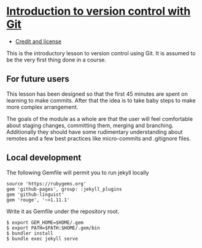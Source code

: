 

# [Introduction to version control with Git](https://coderefinery.github.io/git-intro/)

- [Credit and license](https://coderefinery.github.io/git-intro/license/)

This is the introductory lesson to version control using Git. It is
assumed to be the very first thing done in a course.


## For future users

This lesson has been designed so that the first 45 minutes are spent on
learning to make commits. After that the idea is to take baby steps to make
more complex arrangement.

The goals of the module as a whole are that the user will feel comfortable
about staging changes, committing them, merging and branching. Additionally
they should have some rudimentary understanding about remotes and a few best
practices like micro-commits and .gitignore files.


## Local development

The following Gemfile will permit you to run jekyll locally

```
source 'https://rubygems.org'
gem 'github-pages', group: :jekyll_plugins
gem 'github-linguist'
gem 'rouge', '~>1.11.1'
```

Write it as Gemfile under the repository root.

```shell
$ export GEM_HOME=$HOME/.gem
$ export PATH=$PATH:$HOME/.gem/bin
$ bundler install
$ bundle exec jekyll serve
```
